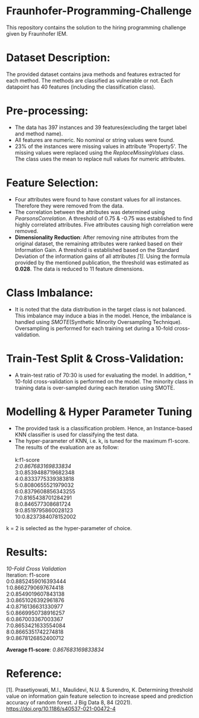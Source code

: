 # Fraunhofer-Programming-Challenge
This repository contains the solution to the hiring programming challenge given by Fraunhofer IEM.

# Dataset Description:

The provided dataset contains java methods and features extracted for each method. The methods are classified as vulnerable or not. Each datapoint has 40 features (including the classification class).

# Pre-processing:

* The data has 397 instances and 39 features(excluding the target label and method name).
* All features are numeric. No nominal or string values were found.
* 23% of the instances were missing values in attribute 'Property5'. The missing values were replaced using the *ReplaceMissingValues* class. The class uses the mean to replace null values for numeric attributes.

# Feature Selection:

* Four attributes were found to have constant values for all instances. Therefore they were removed from the data.
* The correlation between the attributes was determined using *PearsonsCorrelation*. A threshold of 0.75 & -0.75 was established to find highly correlated attributes. Five attributes causing high correlation were removed.
* **Dimensionality Reduction**: After removing nine attributes from the original dataset, the remaining attributes were ranked based on their Information Gain. A threshold is established based on the Standard Deviation of the information gains of all attributes *[1]*. Using the formula provided by the mentioned publication, the threshold was estimated as **0.028**. The data is reduced to 11 feature dimensions.

# Class Imbalance:

* It is noted that the data distribution in the target class is not balanced. This imbalance may induce a bias in the model. Hence, the imbalance is handled using *SMOTE*(Synthetic Minority Oversampling Technique). Oversampling is performed for each training set during a 10-fold cross-validation.


# Train-Test Split & Cross-Validation:

* A train-test ratio of 70:30 is used for evaluating the model.
In addition, * 10-fold cross-validation is performed on the model. The minority class in training data is over-sampled during each iteration using SMOTE.

# Modelling &  Hyper Parameter Tuning

* The provided task is a classification problem. Hence, an Instance-based KNN classifier is used for classifying the test data.
* The hyper-parameter of KNN, i.e. k, is tuned for the maximum f1-score. The results of the evaluation are as follow: <br> <br>
k:f1-score <br>
*2:0.867683169833834* <br>
3:0.8539488719682348 <br>
4:0.8333775339383818 <br>
5:0.8080655521979032 <br>
6:0.8379608856343255 <br>
7:0.8165438701284291 <br>
8:0.846577308681724 <br>
9:0.8519795860028123 <br>
10:0.8237384078152002 <br>

k = 2 is selected as the hyper-parameter of choice.
# Results: 
*10-Fold Cross Validation* <br>
Iteration: f1-score <br>
0:0.8852459016393444 <br>
1:0.8662790697674418 <br>
2:0.8549019607843138 <br>
3:0.8651026392961876 <br>
4:0.8716136631330977 <br>
5:0.8669950738916257 <br>
6:0.867003367003367 <br>
7:0.8653421633554084 <br>
8:0.8665351742274818 <br>
9:0.8678126852400712 <br>

**Average f1-score**: *0.867683169833834*

# Reference:
[1]. Prasetiyowati, M.I., Maulidevi, N.U. & Surendro, K. Determining threshold value on information gain feature selection to increase speed and prediction accuracy of random forest. J Big Data 8, 84 (2021). https://doi.org/10.1186/s40537-021-00472-4
